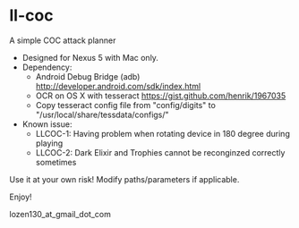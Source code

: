 ll-coc
======

A simple COC attack planner


- Designed for Nexus 5 with Mac only.
- Dependency: 
  * Android Debug Bridge (adb) http://developer.android.com/sdk/index.html
  * OCR on OS X with tesseract https://gist.github.com/henrik/1967035
  * Copy tesseract config file from "config/digits" to "/usr/local/share/tessdata/configs/"
- Known issue:
  * LLCOC-1: Having problem when rotating device in 180 degree during playing
  * LLCOC-2: Dark Elixir and Trophies cannot be reconginzed correctly sometimes


Use it at your own risk! Modify paths/parameters if applicable.

Enjoy!

lozen130_at_gmail_dot_com
